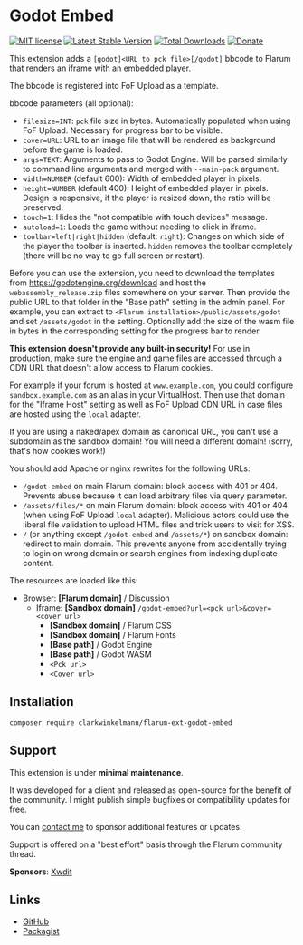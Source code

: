 # Godot Embed

[![MIT license](https://img.shields.io/badge/license-MIT-blue.svg)](https://github.com/clarkwinkelmann/flarum-ext-godot-embed/blob/master/LICENSE.md) [![Latest Stable Version](https://img.shields.io/packagist/v/clarkwinkelmann/flarum-ext-godot-embed.svg)](https://packagist.org/packages/clarkwinkelmann/flarum-ext-godot-embed) [![Total Downloads](https://img.shields.io/packagist/dt/clarkwinkelmann/flarum-ext-godot-embed.svg)](https://packagist.org/packages/clarkwinkelmann/flarum-ext-godot-embed) [![Donate](https://img.shields.io/badge/paypal-donate-yellow.svg)](https://www.paypal.me/clarkwinkelmann)

This extension adds a `[godot]<URL to pck file>[/godot]` bbcode to Flarum that renders an iframe with an embedded player.

The bbcode is registered into FoF Upload as a template.

bbcode parameters (all optional):

- `filesize=INT`: `pck` file size in bytes. Automatically populated when using FoF Upload. Necessary for progress bar to be visible.
- `cover=URL`: URL to an image file that will be rendered as background before the game is loaded.
- `args=TEXT`: Arguments to pass to Godot Engine. Will be parsed similarly to command line arguments and merged with `--main-pack` argument.
- `width=NUMBER` (default 600): Width of embedded player in pixels.
- `height=NUMBER` (default 400): Height of embedded player in pixels. Design is responsive, if the player is resized down, the ratio will be preserved.
- `touch=1`: Hides the "not compatible with touch devices" message.
- `autoload=1`: Loads the game without needing to click in iframe.
- `toolbar=left|right|hidden` (default: `right`): Changes on which side of the player the toolbar is inserted. `hidden` removes the toolbar completely (there will be no way to go full screen or restart).

Before you can use the extension, you need to download the templates from https://godotengine.org/download and host the `webassembly_release.zip` files somewhere on your server.
Then provide the public URL to that folder in the "Base path" setting in the admin panel.
For example, you can extract to `<Flarum installation>/public/assets/godot` and set `/assets/godot` in the setting.
Optionally add the size of the wasm file in bytes in the corresponding setting for the progress bar to render.

**This extension doesn't provide any built-in security!**
For use in production, make sure the engine and game files are accessed through a CDN URL that doesn't allow access to Flarum cookies.

For example if your forum is hosted at `www.example.com`, you could configure `sandbox.example.com` as an alias in your VirtualHost.
Then use that domain for the "Iframe Host" setting as well as FoF Upload CDN URL in case files are hosted using the `local` adapter.

If you are using a naked/apex domain as canonical URL, you can't use a subdomain as the sandbox domain!
You will need a different domain!
(sorry, that's how cookies work!)

You should add Apache or nginx rewrites for the following URLs:

- `/godot-embed` on main Flarum domain: block access with 401 or 404. Prevents abuse because it can load arbitrary files via query parameter.
- `/assets/files/*` on main Flarum domain: block access with 401 or 404 (when using FoF Upload `local` adapter). Malicious actors could use the liberal file validation to upload HTML files and trick users to visit for XSS.
- `/` (or anything except `/godot-embed` and `/assets/*`) on sandbox domain: redirect to main domain. This prevents anyone from accidentally trying to login on wrong domain or search engines from indexing duplicate content.

The resources are loaded like this:

- Browser: **[Flarum domain]** / Discussion
  - Iframe: **[Sandbox domain]** `/godot-embed?url=<pck url>&cover=<cover url>`
    - **[Sandbox domain]** / Flarum CSS
    - **[Sandbox domain]** / Flarum Fonts
    - **[Base path]** / Godot Engine
    - **[Base path]** / Godot WASM
    - `<Pck url>`
    - `<Cover url>`

## Installation

    composer require clarkwinkelmann/flarum-ext-godot-embed

## Support

This extension is under **minimal maintenance**.

It was developed for a client and released as open-source for the benefit of the community.
I might publish simple bugfixes or compatibility updates for free.

You can [contact me](https://clarkwinkelmann.com/flarum) to sponsor additional features or updates.

Support is offered on a "best effort" basis through the Flarum community thread.

**Sponsors**: [Xwdit](https://github.com/Xwdit)

## Links

- [GitHub](https://github.com/clarkwinkelmann/flarum-ext-godot-embed)
- [Packagist](https://packagist.org/packages/clarkwinkelmann/flarum-ext-godot-embed)
